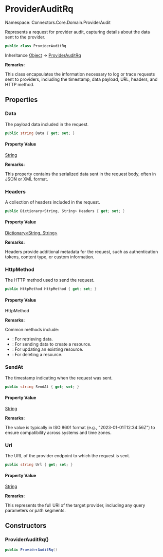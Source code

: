# ProviderAuditRq

Namespace: Connectors.Core.Domain.ProviderAudit

Represents a request for provider audit, capturing details about the data sent to the provider.

```csharp
public class ProviderAuditRq
```

Inheritance [Object](https://docs.microsoft.com/en-us/dotnet/api/system.object) → [ProviderAuditRq](./connectors.core.domain.provideraudit.providerauditrq)

**Remarks:**

This class encapsulates the information necessary to log or trace requests sent to providers, 
 including the timestamp, data payload, URL, headers, and HTTP method.

## Properties

### <a id="properties-data"/>**Data**

The payload data included in the request.

```csharp
public string Data { get; set; }
```

#### Property Value

[String](https://docs.microsoft.com/en-us/dotnet/api/system.string)<br />

**Remarks:**

This property contains the serialized data sent in the request body, often in JSON or XML format.

### <a id="properties-headers"/>**Headers**

A collection of headers included in the request.

```csharp
public Dictionary<String, String> Headers { get; set; }
```

#### Property Value

[Dictionary&lt;String, String&gt;](https://docs.microsoft.com/en-us/dotnet/api/system.collections.generic.dictionary-2)<br />

**Remarks:**

Headers provide additional metadata for the request, such as authentication tokens, content type, or custom information.

### <a id="properties-httpmethod"/>**HttpMethod**

The HTTP method used to send the request.

```csharp
public HttpMethod HttpMethod { get; set; }
```

#### Property Value

HttpMethod<br />

**Remarks:**

Common methods include:
 - : For retrieving data.
 - : For sending data to create a resource.
 - : For updating an existing resource.
 - : For deleting a resource.

### <a id="properties-sendat"/>**SendAt**

The timestamp indicating when the request was sent.

```csharp
public string SendAt { get; set; }
```

#### Property Value

[String](https://docs.microsoft.com/en-us/dotnet/api/system.string)<br />

**Remarks:**

The value is typically in ISO 8601 format (e.g., "2023-01-01T12:34:56Z") to ensure compatibility 
 across systems and time zones.

### <a id="properties-url"/>**Url**

The URL of the provider endpoint to which the request is sent.

```csharp
public string Url { get; set; }
```

#### Property Value

[String](https://docs.microsoft.com/en-us/dotnet/api/system.string)<br />

**Remarks:**

This represents the full URI of the target provider, including any query parameters or path segments.

## Constructors

### <a id="constructors-.ctor"/>**ProviderAuditRq()**

```csharp
public ProviderAuditRq()
```
